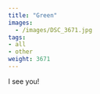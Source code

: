 ```yaml
---
title: "Green"
images:
  - /images/DSC_3671.jpg
tags:
- all
- other
weight: 3671
---
```


I see you!